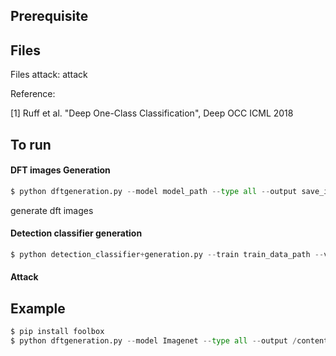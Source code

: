 ## Prerequisite

## Files
Files
attack: attack

Reference:

[1] Ruff et al. "Deep One-Class Classification", Deep OCC ICML 2018

## To run 

#### DFT images Generation
```python
$ python dftgeneration.py --model model_path --type all --output save_image_directory
```

generate dft images


#### Detection classifier generation
```python
$ python detection_classifier+generation.py --train train_data_path --val validataion_data_path --saveautoencoder save_autoencoder_directory --output save_classifier_directory
```



#### Attack

## Example
```python
$ pip install foolbox
$ python dftgeneration.py --model Imagenet --type all --output /content/sample_data
```
